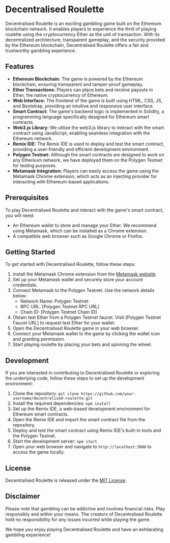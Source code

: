 # Decentralised Roulette


Decentralised Roulette is an exciting gambling game built on the Ethereum blockchain network. It enables players to experience the thrill of playing roulette using the cryptocurrency Ether as the unit of transaction. With its decentralized architecture, transparent gameplay, and the security provided by the Ethereum blockchain, Decentralised Roulette offers a fair and trustworthy gambling experience.

## Features

- **Ethereum Blockchain:** The game is powered by the Ethereum blockchain, ensuring transparent and tamper-proof gameplay.
- **Ether Transactions:** Players can place bets and receive payouts in Ether, the native cryptocurrency of Ethereum.
- **Web Interface:** The frontend of the game is built using HTML, CSS, JS, and Bootstrap, providing an intuitive and responsive user interface.
- **Smart Contract:** The game's backend logic is implemented in Solidity, a programming language specifically designed for Ethereum smart contracts.
- **Web3.js Library:** We utilize the web3.js library to interact with the smart contract using JavaScript, enabling seamless integration with the Ethereum network.
- **Remix IDE:** The Remix IDE is used to deploy and test the smart contract, providing a user-friendly and efficient development environment.
- **Polygen Testnet:** Although the smart contracts are designed to work on any Ethereum network, we have deployed them on the Polygen Testnet for testing purposes.
- **Metamask Integration:** Players can easily access the game using the Metamask Chrome extension, which acts as an injecting provider for interacting with Ethereum-based applications.

## Prerequisites

To play Decentralised Roulette and interact with the game's smart contract, you will need:

- An Ethereum wallet to store and manage your Ether. We recommend using Metamask, which can be installed as a Chrome extension.
- A compatible web browser such as Google Chrome or Firefox.

## Getting Started

To get started with Decentralised Roulette, follow these steps:

1. Install the Metamask Chrome extension from the [Metamask website](https://metamask.io/).
2. Set up your Metamask wallet and securely store your account credentials.
3. Connect Metamask to the Polygen Testnet. Use the network details below:
   - Network Name: Polygen Testnet
   - RPC URL: [Polygen Testnet RPC URL]
   - Chain ID: [Polygen Testnet Chain ID]
4. Obtain test Ether from a Polygen Testnet faucet. Visit [Polygen Testnet Faucet URL] to request test Ether for your wallet.
5. Open the Decentralised Roulette game in your web browser.
6. Connect your Metamask wallet to the game by clicking the wallet icon and granting permission.
7. Start playing roulette by placing your bets and spinning the wheel.

## Development

If you are interested in contributing to Decentralised Roulette or exploring the underlying code, follow these steps to set up the development environment:

1. Clone the repository: `git clone https://github.com/your-username/decentralised-roulette.git`
2. Install the required dependencies: `npm install`
3. Set up the Remix IDE, a web-based development environment for Ethereum smart contracts.
4. Open the Remix IDE and import the smart contract file from the repository.
5. Deploy and test the smart contract using Remix IDE's built-in tools and the Polygen Testnet.
6. Start the development server: `npm start`
7. Open your web browser and navigate to `http://localhost:3000` to access the game locally.

## License

Decentralised Roulette is released under the [MIT License](./LICENSE).

## Disclaimer

Please note that gambling can be addictive and involves financial risks. Play responsibly and within your means. The creators of Decentralised Roulette hold no responsibility for any losses incurred while playing the game.

We hope you enjoy playing Decentralised Roulette and have an exhilarating gambling experience!
